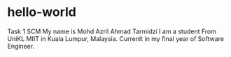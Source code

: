 # hello-world
Task 1 SCM
My name is Mohd Azril Ahmad Tarmidzi
I am a student From UniKL MIIT in Kuala Lumpur, Malaysia.
Currenlt in my final year of Software Engineer.
